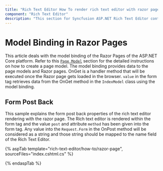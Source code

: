 ```yaml
---
title: "Rich Text Editor How To render rich text editor with razor page"
component: "Rich Text Editor"
description: "This section for Syncfusion ASP.NET Rich Text Editor control explains on how to render rich text editor with razor page."
---
```


# Model Binding in Razor Pages

This article deals with the model binding of the Razor Pages of the ASP.NET Core platform.
Refer to this [`Page Model`](https://ej2.syncfusion.com/aspnetcore/documentation/getting-started/page-model-binding/) section for the detailed instructions on how to create a page model.
The model binding provides data to the page models and Razor pages. OnGet is a handler method that will be executed once the Razor page gets loaded in the browser. `value` in the form tag retrieves data from the OnGet method in the `IndexModel` class using the model binding.

## Form Post Back

This sample explains the form post back properties of the rich text editor rendering with the razor page.
The Rich text editor is rendered within the form tag and the value `post` and attribute `method` has been given into the form tag. Any value into the `Request.Form` in the OnPost method will be considered as a string and those string should be mapped to the name field of the Rich Text Editor.

{% aspTab template="rich-text-editor/how-to/razor-page", sourceFiles="index.cshtml.cs" %}

{% endaspTab %}